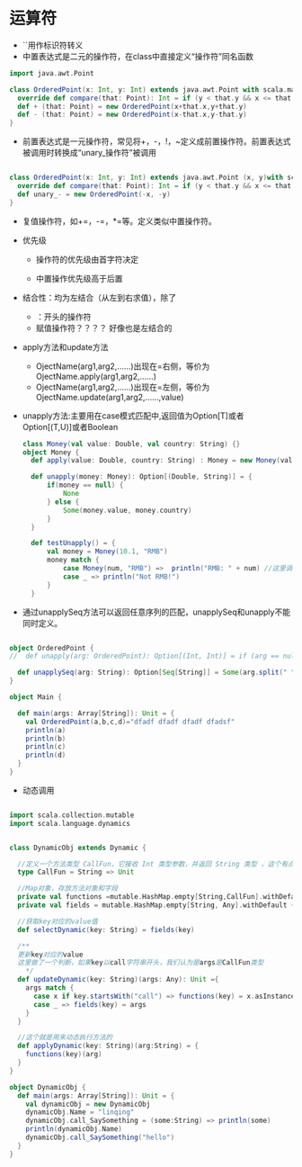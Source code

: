 # 运算符

- ``用作标识符转义
- 中置表达式是二元的操作符，在class中直接定义“操作符”同名函数

```scala
import java.awt.Point

class OrderedPoint(x: Int, y: Int) extends java.awt.Point with scala.math.Ordered[Point] {
  override def compare(that: Point): Int = if (y < that.y && x <= that.x) -1 else 1
  def + (that: Point) = new OrderedPoint(x+that.x,y+that.y)
  def - (that: Point) = new OrderedPoint(x-that.x,y-that.y)
}
```

- 前置表达式是一元操作符，常见将+，-，!，~定义成前置操作符。前置表达式被调用时转换成“unary_操作符”被调用
  
```scala

class OrderedPoint(x: Int, y: Int) extends java.awt.Point (x, y)with scala.math.Ordered[Point] {
  override def compare(that: Point): Int = if (y < that.y && x <= that.x) -1 else 1
  def unary_- = new OrderedPoint(-x, -y)
}
```

- 复值操作符，如+=，-=，*=等。定义类似中置操作符。
- 优先级
  
    - 操作符的优先级由首字符决定
  
    - 中置操作优先级高于后置
- 结合性：均为左结合（从左到右求值），除了

    - ：开头的操作符
    - 赋值操作符？？？？ 好像也是左结合的
- apply方法和update方法
    - OjectName(arg1,arg2,......)出现在=右侧，等价为OjectName.apply(arg1,arg2,......)
    - OjectName(arg1,arg2,......)出现在=左侧，等价为OjectName.update(arg1,arg2,......,value)
- unapply方法:主要用在case模式匹配中,返回值为Option[T]或者Option[(T,U)]或者Boolean
  
  ```scala
  class Money(val value: Double, val country: String) {}
  object Money {
    def apply(value: Double, country: String) : Money = new Money(value, country)

    def unapply(money: Money): Option[(Double, String)] = {
        if(money == null) {
            None
        } else {
            Some(money.value, money.country)
        }
    }

    def testUnapply() = {
        val money = Money(10.1, "RMB")
        money match {
            case Money(num, "RMB") =>  println("RMB: " + num) //这里调用了unapply方法,因此num可以取到值为10.1 等于调用了Money.unapply(money)
            case _ => println("Not RMB!")
        }
    }
    ```
- 通过unapplySeq方法可以返回任意序列的匹配，unapplySeq和unapply不能同时定义。

```scala

object OrderedPoint {
//  def unapply(arg: OrderedPoint): Option[(Int, Int)] = if (arg == null) None else Some((arg.x, arg.y))

  def unapplySeq(arg: String): Option[Seq[String]] = Some(arg.split(" "))
}

object Main {

  def main(args: Array[String]): Unit = {
    val OrderedPoint(a,b,c,d)="dfadf dfadf dfadf dfadsf"
    println(a)
    println(b)
    println(c)
    println(d)
  }
}
```

-  动态调用
  
```scala

import scala.collection.mutable
import scala.language.dynamics


class DynamicObj extends Dynamic {

  //定义一个方法类型 CallFun，它接收 Int 类型参数，并返回 String 类型 ，这个有点像 C# 中的 delegate
  type CallFun = String => Unit

  //Map对象，存放方法对象和字段
  private val functions =mutable.HashMap.empty[String,CallFun].withDefault{ key => throw new NoSuchFieldError(key) }
  private val fields = mutable.HashMap.empty[String, Any].withDefault { key => throw new NoSuchFieldError(key) }

  //获取key对应的value值
  def selectDynamic(key: String) = fields(key)

  /**
  更新key对应的value
  这里做了一个判断，如果key以call字符串开头，我们认为是args是CallFun类型
    */
  def updateDynamic(key: String)(args: Any): Unit ={
    args match {
      case x if key.startsWith("call") => functions(key) = x.asInstanceOf[CallFun]
      case _ => fields(key) = args
    }
  }

  //这个就是用来动态执行方法的
  def applyDynamic(key: String)(arg:String) = {
    functions(key)(arg)
  }
}

object DynamicObj {
  def main(args: Array[String]): Unit = {
    val dynamicObj = new DynamicObj
    dynamicObj.Name = "linqing"
    dynamicObj.call_SaySomething = (some:String) => println(some)
    println(dynamicObj.Name)
    dynamicObj.call_SaySomething("hello")
  }
}
```